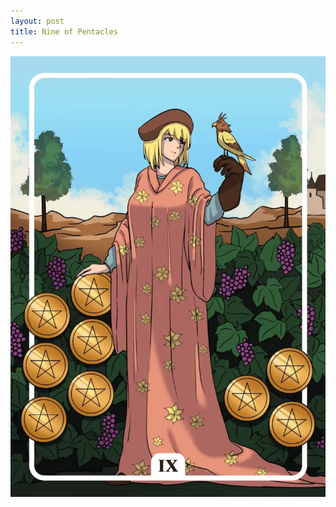 ```yaml
---
layout: post
title: Nine of Pentacles
---
```


![](../images/Nine-of-Pentacles-Tarot-Card-Meaning-732x1024.webp)
